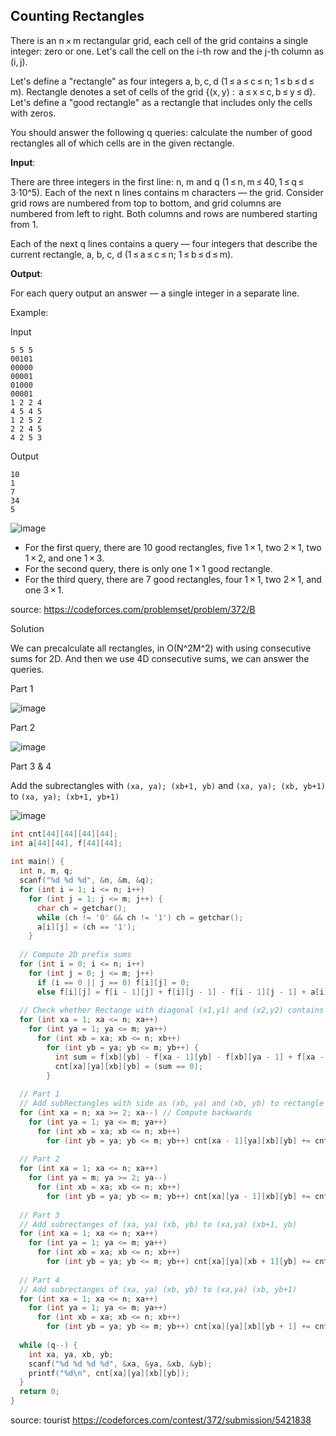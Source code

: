 ## Counting Rectangles

There is an n × m rectangular grid, each cell of the grid contains a single integer: zero or one. Let's call the cell on the i-th row and the j-th column as (i, j).

Let's define a "rectangle" as four integers a, b, c, d (1 ≤ a ≤ c ≤ n; 1 ≤ b ≤ d ≤ m). Rectangle denotes a set of cells of the grid {(x, y) :  a ≤ x ≤ c, b ≤ y ≤ d}. Let's define a "good rectangle" as a rectangle that includes only the cells with zeros.

You should answer the following q queries: calculate the number of good rectangles all of which cells are in the given rectangle.

**Input**:

There are three integers in the first line: n, m and q (1 ≤ n, m ≤ 40, 1 ≤ q ≤ 3·10^5). Each of the next n lines contains m characters — the grid. Consider grid rows are numbered from top to bottom, and grid columns are numbered from left to right. Both columns and rows are numbered starting from 1.

Each of the next q lines contains a query — four integers that describe the current rectangle, a, b, c, d (1 ≤ a ≤ c ≤ n; 1 ≤ b ≤ d ≤ m).

**Output**:

For each query output an answer — a single integer in a separate line.

Example:

Input
```
5 5 5
00101
00000
00001
01000
00001
1 2 2 4
4 5 4 5
1 2 5 2
2 2 4 5
4 2 5 3
```

Output
```
10
1
7
34
5
```

![image](https://user-images.githubusercontent.com/19663316/117042997-4acb4800-ad2a-11eb-9d89-1694a24d6af6.png)

* For the first query, there are 10 good rectangles, five 1 × 1, two 2 × 1, two 1 × 2, and one 1 × 3.
* For the second query, there is only one 1 × 1 good rectangle.
* For the third query, there are 7 good rectangles, four 1 × 1, two 2 × 1, and one 3 × 1.

source: <https://codeforces.com/problemset/problem/372/B>

Solution

We can precalculate all rectangles, in O(N^2M^2) with using consecutive sums for 2D. And then we use 4D consecutive sums, we can answer the queries.

Part 1

![image](https://user-images.githubusercontent.com/19663316/117049582-ea400900-ad31-11eb-8256-53855a5f24df.png)


Part 2

![image](https://user-images.githubusercontent.com/19663316/117047932-0c388c00-ad30-11eb-9faa-663280cff73b.png)

Part 3 & 4

Add the subrectangles with `(xa, ya); (xb+1, yb)` and `(xa, ya); (xb, yb+1)` to `(xa, ya); (xb+1, yb+1)`

![image](https://user-images.githubusercontent.com/19663316/117048971-376fab00-ad31-11eb-82e7-2752e3959736.png)



```cpp
int cnt[44][44][44][44];
int a[44][44], f[44][44];
 
int main() {
  int n, m, q;
  scanf("%d %d %d", &n, &m, &q);
  for (int i = 1; i <= n; i++)
    for (int j = 1; j <= m; j++) {
      char ch = getchar();
      while (ch != '0' && ch != '1') ch = getchar();
      a[i][j] = (ch == '1');
    }
  
  // Compute 2D prefix sums
  for (int i = 0; i <= n; i++)
    for (int j = 0; j <= m; j++)
      if (i == 0 || j == 0) f[i][j] = 0;
      else f[i][j] = f[i - 1][j] + f[i][j - 1] - f[i - 1][j - 1] + a[i][j];
  
  // Check whether Rectange with diagonal (x1,y1) and (x2,y2) contains all 0's
  for (int xa = 1; xa <= n; xa++)
    for (int ya = 1; ya <= m; ya++)
      for (int xb = xa; xb <= n; xb++)
        for (int yb = ya; yb <= m; yb++) {
          int sum = f[xb][yb] - f[xa - 1][yb] - f[xb][ya - 1] + f[xa - 1][ya - 1];
          cnt[xa][ya][xb][yb] = (sum == 0);
        }
  
  // Part 1
  // Add subRectangles with side as (xb, ya) and (xb, yb) to rectangle with diagonal (xa-1,ya) and (xb,yb) and so on
  for (int xa = n; xa >= 2; xa--) // Compute backwards
    for (int ya = 1; ya <= m; ya++)
      for (int xb = xa; xb <= n; xb++)
        for (int yb = ya; yb <= m; yb++) cnt[xa - 1][ya][xb][yb] += cnt[xa][ya][xb][yb];
  
  // Part 2
  for (int xa = 1; xa <= n; xa++)
    for (int ya = m; ya >= 2; ya--)
      for (int xb = xa; xb <= n; xb++)
        for (int yb = ya; yb <= m; yb++) cnt[xa][ya - 1][xb][yb] += cnt[xa][ya][xb][yb];
        
  // Part 3
  // Add subrectanges of (xa, ya) (xb, yb) to (xa,ya) (xb+1, yb)
  for (int xa = 1; xa <= n; xa++)
    for (int ya = 1; ya <= m; ya++)
      for (int xb = xa; xb <= n; xb++)
        for (int yb = ya; yb <= m; yb++) cnt[xa][ya][xb + 1][yb] += cnt[xa][ya][xb][yb];
  
  // Part 4
  // Add subrectanges of (xa, ya) (xb, yb) to (xa,ya) (xb, yb+1)
  for (int xa = 1; xa <= n; xa++)
    for (int ya = 1; ya <= m; ya++)
      for (int xb = xa; xb <= n; xb++)
        for (int yb = ya; yb <= m; yb++) cnt[xa][ya][xb][yb + 1] += cnt[xa][ya][xb][yb];
  
  while (q--) {
    int xa, ya, xb, yb;
    scanf("%d %d %d %d", &xa, &ya, &xb, &yb);
    printf("%d\n", cnt[xa][ya][xb][yb]);
  }
  return 0;
}
```

source: tourist <https://codeforces.com/contest/372/submission/5421838>
